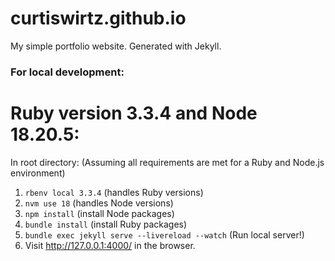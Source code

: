 # curtiswirtz.github.io

My simple portfolio website. Generated with Jekyll.

### For local development:

# Ruby version 3.3.4 and Node 18.20.5:

In root directory: (Assuming all requirements are met for a Ruby and Node.js environment)

1. `rbenv local 3.3.4` (handles Ruby versions)
2. `nvm use 18` (handles Node versions)
3. `npm install` (install Node packages)
4. `bundle install` (install Ruby packages)
5. `bundle exec jekyll serve --livereload --watch` (Run local server!)
6. Visit http://127.0.0.1:4000/ in the browser.
